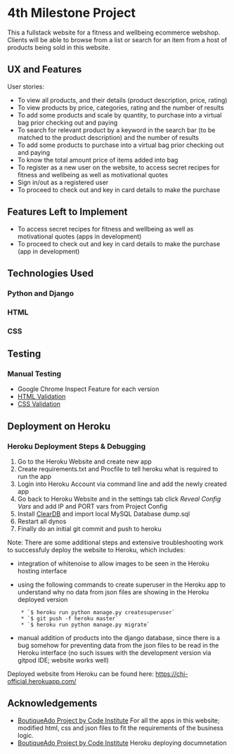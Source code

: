 # 4th Milestone Project

This a fullstack website for a fitness and wellbeing ecommerce webshop. Clients will be able to browse from a list or search for an item from a host of products being sold in this website.


## UX and Features

User stories:

- To view all products, and their details (product description, price, rating)
- To view products by price, categories, rating and the number of results
- To add some products and scale by quantity, to purchase into a virtual bag prior checking out and paying
- To search for relevant product by a keyword in the search bar (to be matched to the product description) and the number of results
- To add some products to purchase into a virtual bag prior checking out and paying
- To know the total amount price of items added into bag
- To register as a new user on the website, to access secret recipes for fitness and wellbeing as well as motivational quotes 
- Sign in/out as a registered user
- To proceed to check out and key in card details to make the purchase 


## Features Left to Implement
- To access secret recipes for fitness and wellbeing as well as motivational quotes (apps in development)
- To proceed to check out and key in card details to make the purchase (app in development)


## Technologies Used

### Python and Django

### HTML

### CSS

## Testing

### Manual Testing
- Google Chrome Inspect Feature for each version 
- [HTML Validation](https://www.freeformatter.com/html-validator.html)
- [CSS Validation](https://jigsaw.w3.org/css-validator/)


## Deployment on Heroku

### Heroku Deployment Steps & Debugging

1. Go to the Heroku Website and create new app
2. Create requirements.txt and Procfile to tell heroku what is required to run the app
3. Login into Heroku Account via command line and add the newly created app
4. Go back to Heroku Website and in the settings tab click *Reveal Config Vars* and add IP and PORT vars from Project Config
5. Install [ClearDB](https://elements.heroku.com/addons/cleardb) and import local MySQL Database dump.sql
5. Restart all dynos
6. Finally do an initial git commit and push to heroku

Note: There are some additional steps and extensive troubleshooting work to successfuly deploy the website to Heroku, which includes:
- integration of whitenoise to allow images to be seen in the Heroku hosting interface 
- using the following commands to create superuser in the Heroku app to understand why no data from json files are showing in the Heroku deployed version
       
       * `$ heroku run python manage.py createsuperuser`
       * `$ git push -f heroku master`
       * `$ heroku run python manage.py migrate`
- manual addition of products into the django database, since there is a bug somehow for preventing data from the json files to be read in the Heroku interface (no such issues with the development version via gitpod IDE; website works well)

Deployed website from Heroku can be found here: https://chi-official.herokuapp.com/

## Acknowledgements
- [BoutiqueAdo Project by Code Institute](https://courses.codeinstitute.net/courses/course-v1:CodeInstitute+FSF_102+Q1_2020/courseware/4201818c00aa4ba3a0dae243725f6e32/d90bfac64e564b41a177b65c34a63502/?activate_block_id=block-v1%3ACodeInstitute%2BFSF_102%2BQ1_2020%2Btype%40sequential%2Bblock%40d90bfac64e564b41a177b65c34a63502) For all the apps in this website; modified html, css and json files to fit the requirements of the business logic.
- [BoutiqueAdo Project by Code Institute](https://github.com/Code-Institute-Submissions/Garathd-milestone-project-4) Heroku deploying documnetation